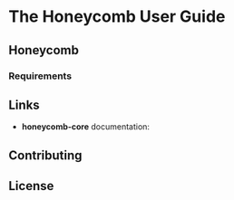 # The Honeycomb User Guide

## Honeycomb

### Requirements

## Links

- **honeycomb-core** documentation:

## Contributing

## License